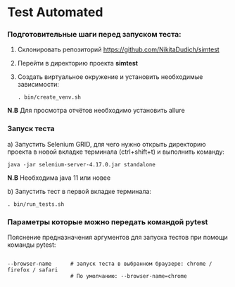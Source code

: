 #  Test Automated

### Подготовительные шаги перед запуском теста:

1. Склонировать репозиторий
https://github.com/NikitaDudich/simtest

2. Перейти в директорию проекта **simtest**

3. Создать виртуальное окружение и установить необходимые зависимости:
    
    `. bin/create_venv.sh` 

**N.B** Для просмотра отчётов необходимо установить allure
### Запуск теста

a) Запустить Selenium GRID, для чего нужно открыть директорию проекта в новой вкладке терминала (ctrl+shift+t) и выполнить команду:

    java -jar selenium-server-4.17.0.jar standalone

**N.B** Необходима java 11 или новее

b) Запустить тест в первой вкладке терминала:
	
    . bin/run_tests.sh


### **Параметры которые можно передать командой pytest** 

Пояснение предназначения аргументов для запуска тестов при помощи команды pytest:
```shell

--browser-name      # запуск теста в выбранном браузере: chrome / firefox / safari
                    # По умолчанию: --browser-name=chrome
```
